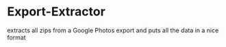# Export-Extractor
extracts all zips from a Google Photos export and puts all the data in a nice format

